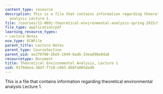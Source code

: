 ```yaml
---
content_type: resource
description: This is a file that contains information regarding theoretical environmental
  analysis Lecture 1.
file: /courses/12-009j-theoretical-environmental-analysis-spring-2015/91f9deea38dff718c093d68fa005dad9_MIT12_009JS15_1intro.pdf
file_type: application/pdf
learning_resource_types:
- Lecture Notes
ocw_type: OCWFile
parent_title: Lecture Notes
parent_type: CourseSection
parent_uid: ee2f9708-2be5-1949-6adb-33ead90a9da8
resourcetype: Document
title: Theoretical Environmental Analysis, Lecture 1
uid: 91f9deea-38df-f718-c093-d68fa005dad9
---
```

This is a file that contains information regarding theoretical environmental analysis Lecture 1.

